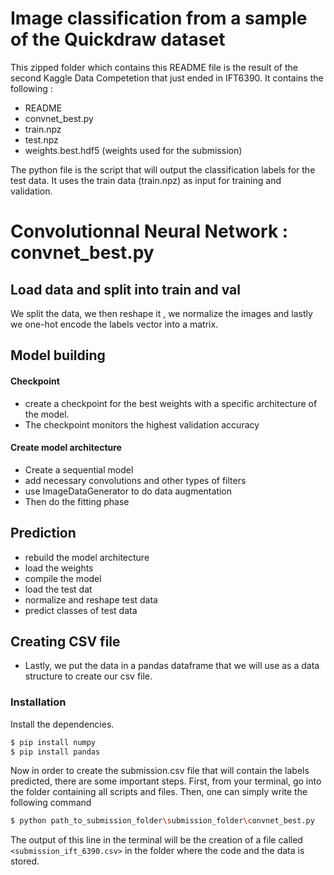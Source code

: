 # Image classification from a sample of the Quickdraw dataset

This zipped folder which contains this README file is the result of the second Kaggle Data Competetion that just ended in IFT6390. It contains the following :

 - README
 - convnet_best.py
 - train.npz
 - test.npz
 - weights.best.hdf5 (weights used for the submission)
 
The python file is the script that will output the classification labels for the test data. It uses the train data (train.npz) as input for training and validation.

# Convolutionnal Neural Network : convnet_best.py


## Load data and split into train and val

We split the data, we then reshape it , we normalize the images and lastly we one-hot encode the labels vector into a matrix.

## Model building

#### Checkpoint
 - create a checkpoint for the best weights with a specific architecture of the model.
 - The checkpoint monitors the highest validation accuracy
 
#### Create model architecture
 - Create a sequential model
 - add necessary convolutions and other types of filters
 - use ImageDataGenerator to do data augmentation
 - Then do the fitting phase

## Prediction
 - rebuild the model architecture
 - load the weights
 - compile the model
 - load the test dat
 - normalize and reshape test data
 - predict classes of test data

## Creating CSV file

- Lastly, we put the data in a pandas dataframe that we will use as a data structure to create our csv file.

### Installation
Install the dependencies.

```sh
$ pip install numpy
$ pip install pandas
```

Now in order to create the submission.csv file that will contain the labels predicted, there are some important steps.
First, from your terminal, go into the folder containing all scripts and files. Then, one can simply write the following command

```sh
$ python path_to_submission_folder\submission_folder\convnet_best.py
```

The output of this line in the terminal will be the creation of a file called `<submission_ift_6390.csv>` in the folder where the code and the data is stored.

   
